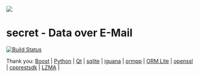 ![](https://raw.github.com/qqlilichong/secret/master/logo.png)

secret - Data over E-Mail
=========================
[![Build Status](https://travis-ci.org/meolu/walle-web.svg?branch=master)](https://github.com/qqlilichong/secret)

Thank you:
[Boost](http://www.boost.org/) |
[Python](https://www.python.org/) |
[Qt](https://www.qt.io/) |
[sqlite](https://www.sqlite.org/) |
[iguana](https://github.com/qicosmos/iguana/) |
[ormpp](https://github.com/qicosmos/ormpp/) |
[ORM Lite](https://github.com/BOT-Man-JL/ORM-Lite) |
[openssl](https://www.openssl.org/) |
[cpprestsdk](https://github.com/Microsoft/cpprestsdk) |
[LZMA](http://www.7-zip.org/sdk.html) |

